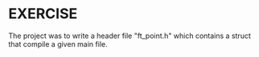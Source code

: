 # EXERCISE

The project was to write a header file "ft_point.h" which contains a struct that compile a given main file.